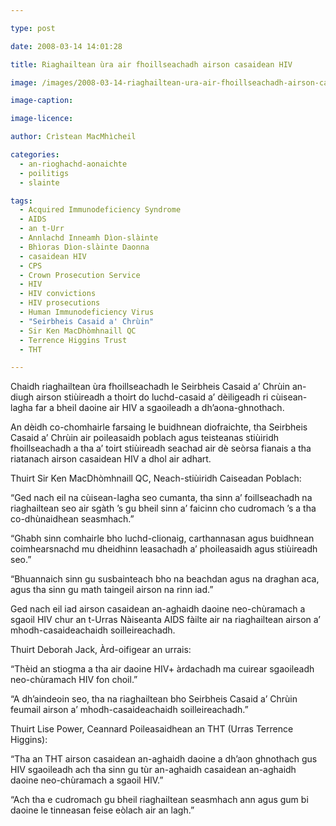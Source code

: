 ```yaml
---

type: post

date: 2008-03-14 14:01:28

title: Riaghailtean ùra air fhoillseachadh airson casaidean HIV

image: /images/2008-03-14-riaghailtean-ura-air-fhoillseachadh-airson-casaidean-hiv.jpg

image-caption:

image-licence:

author: Crìstean MacMhìcheil

categories:
  - an-rioghachd-aonaichte
  - poilitigs
  - slainte

tags:
  - Acquired Immunodeficiency Syndrome
  - AIDS
  - an t-Urr
  - Annlachd Inneamh Dìon-slàinte
  - Bhìoras Dìon-slàinte Daonna
  - casaidean HIV
  - CPS
  - Crown Prosecution Service
  - HIV
  - HIV convictions
  - HIV prosecutions
  - Human Immunodeficiency Virus
  - "Seirbheis Casaid a' Chrùin"
  - Sir Ken MacDhòmhnaill QC
  - Terrence Higgins Trust
  - THT

---
```


Chaidh riaghailtean ùra fhoillseachadh le Seirbheis Casaid a’ Chrùin an-diugh airson stiùireadh a thoirt do luchd-casaid a’ dèiligeadh ri cùisean-lagha far a bheil daoine air HIV a sgaoileadh a dh’aona-ghnothach.

<!--more-->

An dèidh co-chomhairle farsaing le buidhnean diofraichte, tha Seirbheis Casaid a’ Chrùin air poileasaidh poblach agus teisteanas stiùiridh fhoillseachadh a tha a’ toirt stiùireadh seachad air dè seòrsa fianais a tha riatanach airson casaidean HIV a dhol air adhart.

Thuirt Sir Ken MacDhòmhnaill QC, Neach-stiùiridh Caiseadan Poblach:

“Ged nach eil na cùisean-lagha seo cumanta, tha sinn a’ foillseachadh na riaghailtean seo air sgàth ’s gu bheil sinn a’ faicinn cho cudromach ’s a tha co-dhùnaidhean seasmhach.”

“Ghabh sinn comhairle bho luchd-clionaig, carthannasan agus buidhnean coimhearsnachd mu dheidhinn leasachadh a’ phoileasaidh agus stiùireadh seo.”

“Bhuannaich sinn gu susbainteach bho na beachdan agus na draghan aca, agus tha sinn gu math taingeil airson na rinn iad.”

Ged nach eil iad airson casaidean an-aghaidh daoine neo-chùramach a sgaoil HIV chur an t-Urras Nàiseanta AIDS fàilte air na riaghailtean airson a’ mhodh-casaideachaidh soilleireachadh.

Thuirt Deborah Jack, Àrd-oifigear an urrais:

“Thèid an stiogma a tha air daoine HIV+ àrdachadh ma cuirear sgaoileadh neo-chùramach HIV fon choil.”

“A dh’aindeoin seo, tha na riaghailtean bho Seirbheis Casaid a’ Chrùin feumail airson a’ mhodh-casaideachaidh soilleireachadh.”

Thuirt Lise Power, Ceannard Poileasaidhean an THT (Urras Terrence Higgins):

“Tha an THT airson casaidean an-aghaidh daoine a dh’aon ghnothach gus HIV sgaoileadh ach tha sinn gu tùr an-aghaidh casaidean an-aghaidh daoine neo-chùramach a sgaoil HIV.”

“Ach tha e cudromach gu bheil riaghailtean seasmhach ann agus gum bi daoine le tinneasan feise eòlach air an lagh.”
